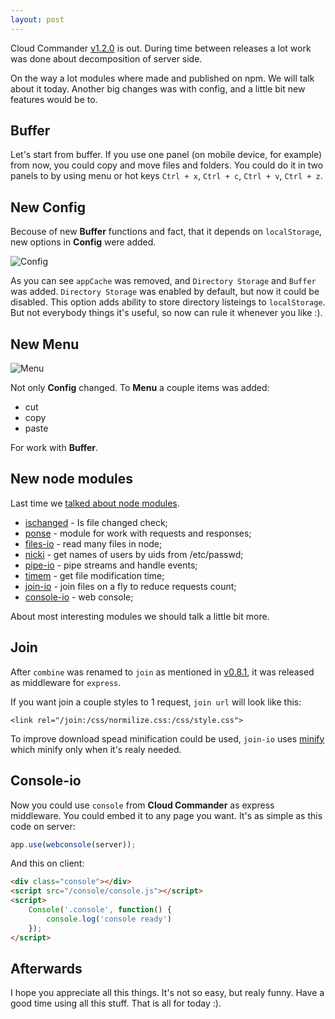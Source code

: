 ```yaml
---
layout: post
---
```


Cloud Commander [v1.2.0](https://github.com/coderaiser/cloudcmd/releases/tag/v1.2.0) is out.
During time between releases a lot work was done about decomposition of server side.

On the way a lot modules where made and published on npm. We will talk about it today.
Another big changes was with config, and a little bit new features would be to.

## Buffer

Let's start from buffer. If you use one panel (on mobile device, for example) from now,
you could copy and move files and folders. You could do it in two panels to by
using menu or hot keys `Ctrl + x`, `Ctrl + c`, `Ctrl + v`, `Ctrl + z`.


## New Config

Becouse of new **Buffer** functions and fact, that it depends on `localStorage`, new options in **Config**
were added.

![Config](http://files.cloudcmd.io/img/2014-08-29-cloud-commander-v1.2.0/config.png "Config")

As you can see `appCache` was removed, and `Directory Storage` and `Buffer` was added.
`Directory Storage` was enabled by default, but now it could be disabled. This option
adds ability to store directory listeings to `localStorage`. But not everybody things
it's useful, so now can rule it whenever you like :).

## New Menu

![Menu](http://files.cloudcmd.io/img/2014-08-29-cloud-commander-v1.2.0/menu.png "Menu")

Not only **Config** changed. To **Menu** a couple items was added:

- cut
- copy
- paste

For work with **Buffer**.

## New node modules

Last time we [talked about node modules](http://blog.cloudcmd.io/post/cloud-commander-v1.0.0/ "Node modules").

- [ischanged](https://github.com/coderaiser/ischanged "Ischanged") - Is file changed check;
- [ponse](https://github.com/coderaiser/ponse "Ponse") - module for work with requests and responses;
- [files-io](https://github.com/coderaiser/files-io "Files") - read many files in node;
- [nicki](https://github.com/coderaiser/nicki "Nicki") - get names of users by uids from /etc/passwd;
- [pipe-io](https://github.com/coderaiser/pipe-io "Pipe-IO") - pipe streams and handle events;
- [timem](https://github.com/coderaiser/timem "Time M") - get file modification time;
- [join-io](https://github.com/coderaiser/join-io "Join-IO") - join files on a fly to reduce requests count;
- [console-io](https://github.com/cloudcmd/console "Console-IO") - web console;
 
About most interesting modules we should talk a little bit more.

## Join

After `combine` was renamed to `join` as mentioned in [v0.8.1](http://blog.cloudcmd.io/post/cloud-commander-v0.8.1/ "Combine renamed to Join"),
it was released as middleware for `express`.

If you want join a couple styles to 1 request, `join url` will look like this:

`<link rel="/join:/css/normilize.css:/css/style.css">`

To improve download spead minification could be used, `join-io` uses [minify](http://coderaiser.github.io/minify "Minify")
which minify only when it's realy needed.

## Console-io

Now you could use `console` from **Cloud Commander** as express middleware. You could embed it to any page you want.
It's as simple as this code on server:

```js
app.use(webconsole(server));
```

And this on client:

```html
<div class="console"></div>
<script src="/console/console.js"></script>
<script>
    Console('.console', function() {
        console.log('console ready')
    });
</script>
```

## Afterwards

I hope you appreciate all this things. It's not so easy, but realy funny. Have a good time using
all this stuff. That is all for today :).
